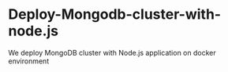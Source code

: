 # Deploy-Mongodb-cluster-with-node.js
We deploy MongoDB cluster with Node.js application on docker environment
